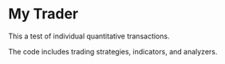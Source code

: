 # My Trader

This  a test of individual quantitative transactions.

The code includes trading strategies, indicators, and analyzers.